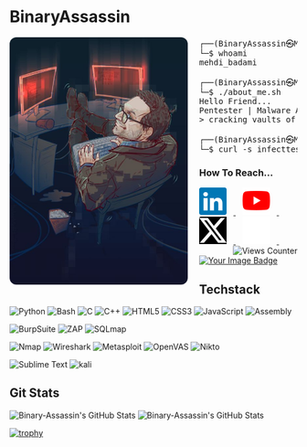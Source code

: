 <h1 align="left"> BinaryAssassin </h1>

<p align="left">
  <img src="https://github.com/Binary-Assassin/Binary-Assassin/blob/main/Assets/mr_robot.jpg" width="312" align="left" style="margin-right: 20px; border-radius: 12px;">
</p>  

<pre>
┌──(BinaryAssassin㉿Morphis)-[~]
└─$ whoami
mehdi_badami

┌──(BinaryAssassin㉿Morphis)-[~]
└─$ ./about_me.sh 
Hello Friend...
Pentester | Malware Analysis | Ethical Hacker
> cracking vaults of knowledge... 💯

┌──(BinaryAssassin㉿Morphis)-[~]
└─$ curl -s infecttest.io/status > output_file.txt
</pre>

<h3 align="left"> How To Reach... </h3>

<div id="badges" align="left">
  <a href="https://www.linkedin.com/in/mehdi-badami/" target="_blank">
    <img src="https://github.com/CLorant/readme-social-icons/blob/main/medium/colored/linkedin.svg" alt="LinkedIn Badge" style="margin-right: 12px;" />
  </a>&nbsp;&nbsp;
  <a href="working_on_it">
    <img src="https://github.com/CLorant/readme-social-icons/blob/main/medium/filled/youtube.svg" alt="Youtube Badge" style="margin-right: 12px;" />
  </a>&nbsp;&nbsp;
  <a href="https://x.com/mehdi_badami" target="_blank">
    <img src="https://github.com/CLorant/readme-social-icons/blob/main/medium/filled/twitter-x.svg" alt="Twitter Badge" style="margin-right: 12px;" />
  </a>&nbsp;&nbsp;
  <a href="https://medium.com/@mehdi_badami" target="_blank">
    <img src="https://github.com/CLorant/readme-social-icons/blob/main/medium/light/medium.svg" alt="medium Badge" style="margin-right: 12px;" />
  </a>&nbsp;&nbsp;

  <img align="right" src="https://views-counter.vercel.app/badge?pageId=Binary-Assassin%2FViews-Counter" alt="Views Counter">
</div>


<div id=thmbadge align=left>
  <a href="https://tryhackme.com/r/p/BinaryAssassin" target="_blank">
    <img src="https://tryhackme-badges.s3.amazonaws.com/BinaryAssassin.png" alt="Your Image Badge" />
  </a>
</div>


## Techstack  
![Python](https://img.shields.io/badge/Python-3776AB?style=for-the-badge&logo=python&logoColor=white)
![Bash](https://img.shields.io/badge/Bash-4EAA25?style=for-the-badge&logo=gnubash&logoColor=white)
![C](https://img.shields.io/badge/C-00599C?style=for-the-badge&logo=c&logoColor=white)
![C++](https://img.shields.io/badge/C++-00599C?style=for-the-badge&logo=c%2B%2B&logoColor=white)
![HTML5](https://img.shields.io/badge/HTML5-E34F26?style=for-the-badge&logo=html5&logoColor=white)
![CSS3](https://img.shields.io/badge/CSS3-1572B6?style=for-the-badge&logo=css3&logoColor=white)
![JavaScript](https://img.shields.io/badge/JavaScript-F7DF1E?style=for-the-badge&logo=javascript&logoColor=black)
![Assembly](https://img.shields.io/badge/ASM%20(Irvine32)-gray?style=for-the-badge)


 
<!-- Add your web pentesting tools here, e.g.: -->  
![BurpSuite](https://img.shields.io/badge/Burp%20Suite-FF7139?style=for-the-badge&logo=burpsuite&logoColor=white)
![ZAP](https://img.shields.io/badge/ZAP-00549E?style=for-the-badge&logo=zap)
![SQLmap](https://img.shields.io/badge/SQLmap-4B4B4B?style=for-the-badge)

<!-- Add your web pentesting tools here, e.g.: -->  
![Nmap](https://img.shields.io/badge/Nmap-4682B4?style=for-the-badge&logo=https://raw.githubusercontent.com/Binary-Assassin/Binary-Assassin/Assets/nmap-logo-64px.svg&logoColor=white)
![Wireshark](https://img.shields.io/badge/Wireshark-1679A7?style=for-the-badge&logo=wireshark&logoColor=white)
![Metasploit](https://img.shields.io/badge/Metasploit-3e7bb6?style=for-the-badge&logo=metasploit&logoColor=white)
![OpenVAS](https://img.shields.io/badge/OpenVAS-339966?style=for-the-badge&logo=https://yourdomain.com/openvas.svg&logoColor=white)
![Nikto](https://img.shields.io/badge/Nikto-800000?style=for-the-badge&logo=gnometerminal&logoColor=white)


<!--  code editors overthere, e.g.: -->  
![Sublime Text](https://img.shields.io/badge/Sublime_Text-FF9800?style=for-the-badge&logo=sublimetext&logoColor=white)
![kali](https://img.shields.io/badge/kali-557C94?style=for-the-badge&logo=kalilinux&logoColor=white)


## Git Stats 
<div id=gitstats align="left"> 
  <img src="https://github-readme-stats.vercel.app/api?username=Binary-Assassin&theme=vision-friendly-dark&show_icons=true&hide_border=true&count_private=true" alt="Binary-Assassin's GitHub Stats" />
 <img width=350 src="https://github-readme-stats.vercel.app/api/top-langs/?username=Binary-Assassin&theme=vision-friendly-dark&show_icons=true&hide_border=true&layout=compact" alt="Binary-Assassin's GitHub Stats" />
</div>


  [![trophy](https://github-profile-trophy.vercel.app/?username=Binary-Assassin&theme=darkhub)](https://github.com/ryo-ma/github-profile-trophy)

